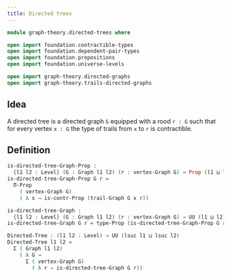 ```yaml
---
title: Directed trees
---
```


```agda
module graph-theory.directed-trees where

open import foundation.contractible-types
open import foundation.dependent-pair-types
open import foundation.propositions
open import foundation.universe-levels

open import graph-theory.directed-graphs
open import graph-theory.trails-directed-graphs
```

## Idea

A directed tree is a directed graph `G` equipped with a rood `r : G` such that for every vertex `x : G` the type of trails from `x` to `r` is contractible.

## Definition

```agda
is-directed-tree-Graph-Prop :
  {l1 l2 : Level} (G : Graph l1 l2) (r : vertex-Graph G) → Prop (l1 ⊔ l2)
is-directed-tree-Graph-Prop G r =
  Π-Prop
    ( vertex-Graph G)
    ( λ x → is-contr-Prop (trail-Graph G x r))

is-directed-tree-Graph :
  {l1 l2 : Level} (G : Graph l1 l2) (r : vertex-Graph G) → UU (l1 ⊔ l2)
is-directed-tree-Graph G r = type-Prop (is-directed-tree-Graph-Prop G r)

Directed-Tree : (l1 l2 : Level) → UU (lsuc l1 ⊔ lsuc l2)
Directed-Tree l1 l2 =
  Σ ( Graph l1 l2)
    ( λ G →
      Σ ( vertex-Graph G)
        ( λ r → is-directed-tree-Graph G r))
```
